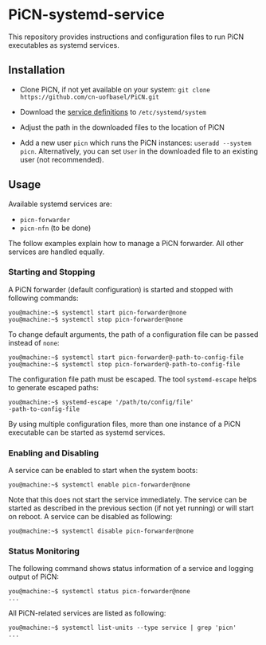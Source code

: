 # PiCN-systemd-service

This repository provides instructions and configuration files to run PiCN executables as systemd services.

## Installation

* Clone PiCN, if not yet available on your system: `git clone https://github.com/cn-uofbasel/PiCN.git`

* Download the [service definitions](services) to `/etc/systemd/system`

* Adjust the path in the downloaded files to the location of PiCN

* Add a new user `picn` which runs the PiCN instances: `useradd --system picn`. Alternatively, you can set `User` in the downloaded file to an existing user (not recommended).

## Usage

Available systemd services are:

* `picn-forwarder`
* `picn-nfn` (to be done)

The follow examples explain how to manage a PiCN forwarder. All other services are handled equally.

### Starting and Stopping

A PiCN forwarder (default configuration) is started and stopped with following commands:
```console
you@machine:~$ systemctl start picn-forwarder@none
you@machine:~$ systemctl stop picn-forwarder@none
```

To change default arguments, the path of a configuration file can be passed instead of `none`:
```console
you@machine:~$ systemctl start picn-forwarder@-path-to-config-file
you@machine:~$ systemctl stop picn-forwarder@-path-to-config-file
```

The configuration file path must be escaped. The tool `systemd-escape` helps to generate escaped paths:
```console
you@machine:~$ systemd-escape '/path/to/config/file'
-path-to-config-file
```

By using multiple configuration files, more than one instance of a PiCN executable can be started as systemd services.

### Enabling and Disabling

A service can be enabled to start when the system boots:
```console
you@machine:~$ systemctl enable picn-forwarder@none
```

Note that this does not start the service immediately. The service can be started as described in the previous section (if not yet running) or will start on reboot. A service can be disabled as following:
```console
you@machine:~$ systemctl disable picn-forwarder@none
```

### Status Monitoring

The following command shows status information of a service and logging output of PiCN:
```console
you@machine:~$ systemctl status picn-forwarder@none
...
```

All PiCN-related services are listed as following:
```console
you@machine:~$ systemctl list-units --type service | grep 'picn'
...
```

